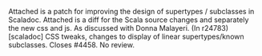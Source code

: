 Attached is a patch for improving the design of supertypes / subclasses in Scaladoc. Attached is a diff for the Scala source changes and separately the new css and js. As discussed with Donna Malayeri.
(In r24783) [scaladoc] CSS tweaks, changes to display of linear supertypes/known subclasses. Closes #4458. No review.
